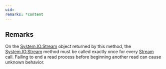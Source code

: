 ```yaml
---
uid: 
remarks: *content
---
```

## Remarks  
 On the [System.IO.Stream](assetId:///T:System.IO.Stream?qualifyHint=False&autoUpgrade=True) object returned by this method, the [System.IO.Stream](assetId:///T:System.IO.Stream?qualifyHint=False&autoUpgrade=True) method must be called exactly once for every [Stream](assetId:///T:System.IO.Stream?qualifyHint=False&autoUpgrade=True) call. Failing to end a read process before beginning another read can cause unknown behavior.